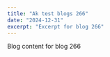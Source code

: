 ```yaml
---
title: "Ak test blogs 266"
date: "2024-12-31"
excerpt: "Excerpt for blog 266"
---
```


Blog content for blog 266